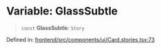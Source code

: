 # Variable: GlassSubtle

> `const` **GlassSubtle**: `Story`

Defined in: [frontend/src/components/ui/Card.stories.tsx:73](https://github.com/lsendel/sass/blob/ca8b2b87627589617e0de57047e1f50d53e78078/frontend/src/components/ui/Card.stories.tsx#L73)
